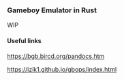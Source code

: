 ### Gameboy Emulator in Rust

WIP

#### Useful links
https://bgb.bircd.org/pandocs.htm

https://izik1.github.io/gbops/index.html